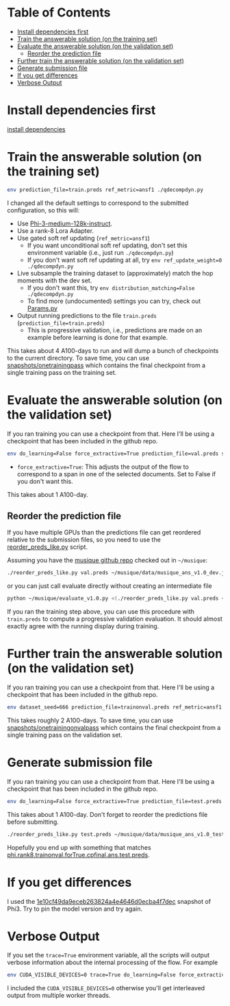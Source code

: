
Table of Contents
=================

* [Install dependencies first](#install-dependencies-first)
* [Train the answerable solution (on the training set)](#train-the-answerable-solution-on-the-training-set)
* [Evaluate the answerable solution (on the validation set)](#evaluate-the-answerable-solution-on-the-validation-set)
   * [Reorder the prediction file](#reorder-the-prediction-file)
* [Further train the answerable solution (on the validation set)](#further-train-the-answerable-solution-on-the-validation-set)
* [Generate submission file](#generate-submission-file)
* [If you get differences](#if-you-get-differences)
* [Verbose Output](#verbose-output)

<!-- Created by https://github.com/ekalinin/github-markdown-toc -->


# Install dependencies first

[install dependencies](../README.md)

# Train the answerable solution (on the training set)

```bash
env prediction_file=train.preds ref_metric=ansf1 ./qdecompdyn.py
```

I changed all the default settings to correspond to the submitted configuration, so this will:
* Use [Phi-3-medium-128k-instruct](https://huggingface.co/microsoft/Phi-3-medium-128k-instruct).
* Use a rank-8 Lora Adapter.
* Use gated soft ref updating (`ref_metric=ansf1`)
   * If you want unconditional soft ref updating, don't set this environment variable (i.e., just run `./qdecompdyn.py`)
   * If you don't want soft ref updating at all, try `env ref_update_weight=0 ./qdecompdyn.py`
* Live subsample the training dataset to (approximately) match the hop moments with the dev set.
   * If you don't want this, try `env distribution_matching=False ./qdecompdyn.py`
   * To find more (undocumented) settings you can try, check out [Params.py](Params.py)
* Output running predictions to the file `train.preds` (`prediction_file=train.preds`)
   * This is progressive validation, i.e., predictions are made on an example before learning is done for that example.

This takes about 4 A100-days to run and will dump a bunch of checkpoints to the current directory.  To save time, you can use [snapshots/onetrainingpass](snapshots/onetrainingpass) which contains the final checkpoint from a single training pass on the training set.

# Evaluate the answerable solution (on the validation set)

If you ran training you can use a checkpoint from that.  Here I'll be using a checkpoint that has been included in the github repo.

```bash
env do_learning=False force_extractive=True prediction_file=val.preds split=validation final_model_id=snapshots/onetrainingpass/save_musique_qdecompdyn_final_final ./qdecompdyn.py
```

* `force_extractive=True`: This adjusts the output of the flow to correspond to a span in one of the selected documents.  Set to False if you don't want this.

This takes about 1 A100-day.

## Reorder the prediction file

If you have multiple GPUs than the predictions file can get reordered relative to the submission files, so you need to use the [reorder_preds_like.py](reorder_preds_like.py) script.

Assuming you have the [musique github repo](https://github.com/stonybrooknlp/musique) checked out in `~/musique`:
```bash
./reorder_preds_like.py val.preds ~/musique/data/musique_ans_v1.0_dev.jsonl > val.inorder.preds
```
or you can just call evaluate directly without creating an intermediate file
```bash
python ~/musique/evaluate_v1.0.py <(./reorder_preds_like.py val.preds ~/musique/data/musique_ans_v1.0_dev.jsonl) ~/musique/data/musique_ans_v1.0_dev.jsonl
```

If you ran the training step above, you can use this procedure with `train.preds` to compute a progressive validation evaluation.  It should almost exactly agree with the running display during training.

# Further train the answerable solution (on the validation set)

If you ran training you can use a checkpoint from that.  Here I'll be using a checkpoint that has been included in the github repo.
```bash
env dataset_seed=666 prediction_file=trainonval.preds ref_metric=ansf1 split=validation train_on_dev=True final_model_id=snapshots/onetrainingpass/save_musique_qdecompdyn_final_final ./qdecompdyn.py
```
This takes roughly 2 A100-days.  To save time, you can use [snapshots/onetrainingonvalpass](snapshots/onetrainingonvalpass) which contains the final checkpoint from a single training pass on the validation set.

# Generate submission file

If you ran training you can use a checkpoint from that. Here I'll be using a checkpoint that has been included in the github repo.
```bash
env do_learning=False force_extractive=True prediction_file=test.preds split=test final_model_id=snapshots/onetrainonvalpass/save_musique_qdecompdyn_final_final ./qdecompdyn.py
```
This takes about 1 A100-day.  Don't forget to reorder the predictions file before submitting.
```bash
./reorder_preds_like.py test.preds ~/musique/data/musique_ans_v1.0_test.jsonl > test.inorder.preds
```
Hopefully you end up with something that matches [phi.rank8.trainonval.forTrue.cpfinal.ans.test.preds](phi.rank8.trainonval.forTrue.cpfinal.ans.test.preds).

# If you get differences

I used the [1e10cf49da9eceb263824a4e4646d0ecba4f7dec](https://huggingface.co/microsoft/Phi-3-medium-128k-instruct/commit/1e10cf49da9eceb263824a4e4646d0ecba4f7dec) snapshot of Phi3.  Try to pin the model version and try again. 

# Verbose Output

If you set the `trace=True` environment variable, all the scripts will output verbose information about the internal processing of the flow.  For example
```bash
env CUDA_VISIBLE_DEVICES=0 trace=True do_learning=False force_extractive=True split=validation final_model_id=snapshots/onetrainingpass/save_musique_qdecompdyn_final_final ./qdecompdyn.py
```
I included the `CUDA_VISIBLE_DEVICES=0` otherwise you'll get interleaved output from multiple worker threads.
